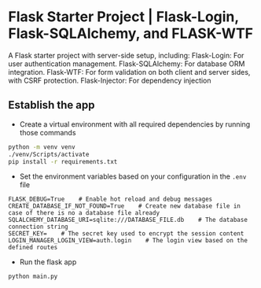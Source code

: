 # Flask Starter Project | Flask-Login, Flask-SQLAlchemy, and FLASK-WTF

A Flask starter project with server-side setup, including:
    Flask-Login: For user authentication management.
    Flask-SQLAlchemy: For database ORM integration.
    Flask-WTF: For form validation on both client and server sides, with CSRF protection.
    Flask-Injector: For dependency injection


## Establish the app

- Create a virtual environment with all required dependencies by running those commands

```bash
python -m venv venv
./venv/Scripts/activate
pip install -r requirements.txt
```

- Set the environment variables based on your configuration in the `.env` file
```env
FLASK_DEBUG=True    # Enable hot reload and debug messages
CREATE_DATABASE_IF_NOT_FOUND=True    # Create new database file in case of there is no a database file already
SQLALCHEMY_DATABASE_URI=sqlite:///DATABASE_FILE.db    # The database connection string
SECRET_KEY=    # The secret key used to encrypt the session content
LOGIN_MANAGER_LOGIN_VIEW=auth.login    # The login view based on the defined routes
```

- Run the flask app

```bash
python main.py
```